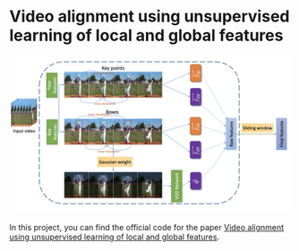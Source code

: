 # Video alignment using unsupervised learning of local and global features

![method image](Figures/method.png) 

In this project, you can find the official code for the paper [Video alignment using unsupervised learning of local and global features](https://arxiv.org/abs/2304.06841). 
